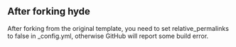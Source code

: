 ## After forking hyde

After forking from the original template, you need to set relative_permalinks to false in _config.yml, otherwise GitHub will report some build error.

